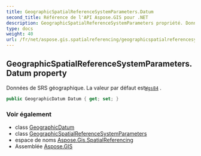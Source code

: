 ```yaml
---
title: GeographicSpatialReferenceSystemParameters.Datum
second_title: Référence de l'API Aspose.GIS pour .NET
description: GeographicSpatialReferenceSystemParameters propriété. Données de SRS géographique. La valeur par défaut estWgs84 .
type: docs
weight: 40
url: /fr/net/aspose.gis.spatialreferencing/geographicspatialreferencesystemparameters/datum/
---
```

## GeographicSpatialReferenceSystemParameters.Datum property

Données de SRS géographique. La valeur par défaut est[`Wgs84`](../../geographicdatum/wgs84/) .

```csharp
public GeographicDatum Datum { get; set; }
```

### Voir également

* class [GeographicDatum](../../geographicdatum/)
* class [GeographicSpatialReferenceSystemParameters](../)
* espace de noms [Aspose.Gis.SpatialReferencing](../../geographicspatialreferencesystemparameters/)
* Assemblée [Aspose.GIS](../../../)



